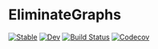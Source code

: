 # EliminateGraphs

[![Stable](https://img.shields.io/badge/docs-stable-blue.svg)](https://GiggleLiu.github.io/EliminateGraphs.jl/stable)
[![Dev](https://img.shields.io/badge/docs-dev-blue.svg)](https://GiggleLiu.github.io/EliminateGraphs.jl/dev)
[![Build Status](https://travis-ci.com/GiggleLiu/EliminateGraphs.jl.svg?branch=master)](https://travis-ci.com/GiggleLiu/EliminateGraphs.jl)
[![Codecov](https://codecov.io/gh/GiggleLiu/EliminateGraphs.jl/branch/master/graph/badge.svg)](https://codecov.io/gh/GiggleLiu/EliminateGraphs.jl)
